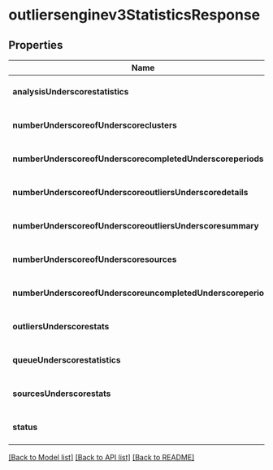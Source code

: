 # outliersenginev3StatisticsResponse

## Properties
Name | Type | Description | Notes
------------ | ------------- | ------------- | -------------
**analysisUnderscorestatistics** | [**Outliersenginev3AnalysisStatisticsMessage**](Outliersenginev3AnalysisStatisticsMessage.md) |  | [optional] [default to null]
**numberUnderscoreofUnderscoreclusters** | **integer** |  | [optional] [default to null]
**numberUnderscoreofUnderscorecompletedUnderscoreperiods** | **integer** |  | [optional] [default to null]
**numberUnderscoreofUnderscoreoutliersUnderscoredetails** | **integer** |  | [optional] [default to null]
**numberUnderscoreofUnderscoreoutliersUnderscoresummary** | **integer** |  | [optional] [default to null]
**numberUnderscoreofUnderscoresources** | **integer** |  | [optional] [default to null]
**numberUnderscoreofUnderscoreuncompletedUnderscoreperiods** | **integer** |  | [optional] [default to null]
**outliersUnderscorestats** | [**Outliersenginev3OutliersStats**](Outliersenginev3OutliersStats.md) |  | [optional] [default to null]
**queueUnderscorestatistics** | [**Outliersenginev3QueueStatisticsMessage**](Outliersenginev3QueueStatisticsMessage.md) |  | [optional] [default to null]
**sourcesUnderscorestats** | [**Outliersenginev3SourcesStats**](Outliersenginev3SourcesStats.md) |  | [optional] [default to null]
**status** | [**RpcStatus**](RpcStatus.md) |  | [optional] [default to null]

[[Back to Model list]](../README.md#documentation-for-models) [[Back to API list]](../README.md#documentation-for-api-endpoints) [[Back to README]](../README.md)


